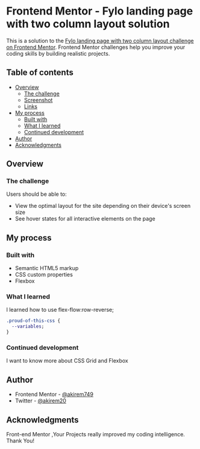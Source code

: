 # Frontend Mentor - Fylo landing page with two column layout solution

This is a solution to the [Fylo landing page with two column layout challenge on Frontend Mentor](https://www.frontendmentor.io/challenges/fylo-landing-page-with-two-column-layout-5ca5ef041e82137ec91a50f5). Frontend Mentor challenges help you improve your coding skills by building realistic projects. 

## Table of contents

- [Overview](#overview)
  - [The challenge](#the-challenge)
  - [Screenshot](#screenshot)
  - [Links](#links)
- [My process](#my-process)
  - [Built with](#built-with)
  - [What I learned](#what-i-learned)
  - [Continued development](#continued-development)
- [Author](#author)
- [Acknowledgments](#acknowledgments)


## Overview

### The challenge

Users should be able to:

- View the optimal layout for the site depending on their device's screen size
- See hover states for all interactive elements on the page


## My process

### Built with

- Semantic HTML5 markup
- CSS custom properties
- Flexbox



### What I learned

I learned how to use flex-flow:row-reverse;
```css
.proud-of-this-css {
  --variables;
}
```


### Continued development

I want to know more about CSS Grid and Flexbox

## Author
- Frontend Mentor - [@akirem749](https://www.frontendmentor.io/profile/akirem749)
- Twitter - [@akirem20](https://www.twitter.com/akirem20)


## Acknowledgments
Front-end Mentor ,Your Projects really improved my coding intelligence. Thank You!
